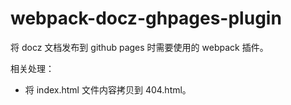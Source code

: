 # webpack-docz-ghpages-plugin

将 docz 文档发布到 github pages 时需要使用的 webpack 插件。

相关处理：

- 将 index.html 文件内容拷贝到 404.html。
